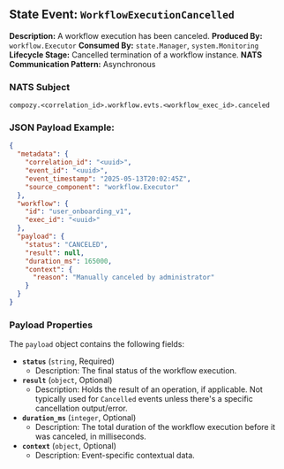 ## State Event: `WorkflowExecutionCancelled`

**Description:** A workflow execution has been canceled.
**Produced By:** `workflow.Executor`
**Consumed By:** `state.Manager`, `system.Monitoring`
**Lifecycle Stage:** Cancelled termination of a workflow instance.
**NATS Communication Pattern:** Asynchronous

### NATS Subject

`compozy.<correlation_id>.workflow.evts.<workflow_exec_id>.canceled`

### JSON Payload Example:

```json
{
  "metadata": {
    "correlation_id": "<uuid>",
    "event_id": "<uuid>",
    "event_timestamp": "2025-05-13T20:02:45Z",
    "source_component": "workflow.Executor"
  },
  "workflow": {
    "id": "user_onboarding_v1",
    "exec_id": "<uuid>"
  },
  "payload": {
    "status": "CANCELED",
    "result": null,
    "duration_ms": 165000,
    "context": {
      "reason": "Manually canceled by administrator"
    }
  }
}
```

### Payload Properties

The `payload` object contains the following fields:
-   **`status`** (`string`, Required)
    -   Description: The final status of the workflow execution.
-   **`result`** (`object`, Optional)
    -   Description: Holds the result of an operation, if applicable. Not typically used for `Cancelled` events unless there's a specific cancellation output/error.
-   **`duration_ms`** (`integer`, Optional)
    -   Description: The total duration of the workflow execution before it was canceled, in milliseconds.
-   **`context`** (`object`, Optional)
    -   Description: Event-specific contextual data.

